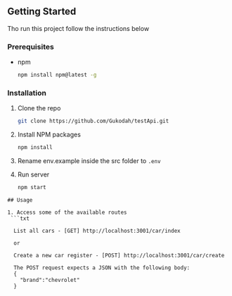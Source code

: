 ## Getting Started

Tho run this project follow the instructions below

### Prerequisites

* npm
  ```sh
  npm install npm@latest -g
  ```

### Installation

1. Clone the repo
   ```sh
   git clone https://github.com/Gukodah/testApi.git
   ```
3. Install NPM packages
   ```sh
   npm install
   ```
4. Rename env.example inside the src folder to `.env`

5. Run server
   ```sh
   npm start
  ```
## Usage

1. Access some of the available routes 
   ```txt

    List all cars - [GET] http://localhost:3001/car/index

    or

    Create a new car register - [POST] http://localhost:3001/car/create
    
    The POST request expects a JSON with the following body:
    {
      "brand":"chevrolet"
    }
  ```
